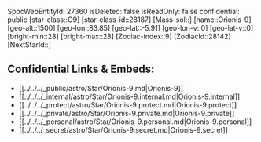 ﻿---
location: [-5.91,83.85,1500]
type: Star
tags:
- astro/Star

---
SpocWebEntityId: 27360
isDeleted: false
isReadOnly: false
confidential: public
[star-class::O9]
[star-class-id::28187]
[Mass-sol::]
[name::Orionis-9]
[geo-alt::1500]
[geo-lon::83.85]
[geo-lat::-5.91]
[geo-lon-v::0]
[geo-lat-v::0]
[bright-min::28]
[bright-max::28]
[Zodiac-index::9]
[ZodiacId::28142]
[NextStarId::]



## Confidential Links & Embeds: 
- [[../../../_public/astro/Star/Orionis-9.md|Orionis-9]] 
- [[../../../_internal/astro/Star/Orionis-9.internal.md|Orionis-9.internal]] 
- [[../../../_protect/astro/Star/Orionis-9.protect.md|Orionis-9.protect]] 
- [[../../../_private/astro/Star/Orionis-9.private.md|Orionis-9.private]] 
- [[../../../_personal/astro/Star/Orionis-9.personal.md|Orionis-9.personal]] 
- [[../../../_secret/astro/Star/Orionis-9.secret.md|Orionis-9.secret]] 
